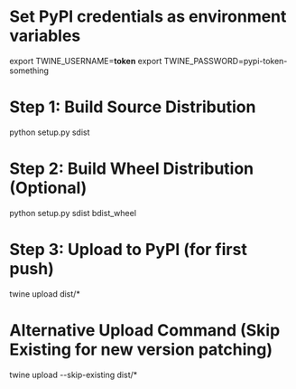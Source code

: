 # Set PyPI credentials as environment variables

export TWINE_USERNAME=__token__
export TWINE_PASSWORD=pypi-token-something

# Step 1: Build Source Distribution

python setup.py sdist

# Step 2: Build Wheel Distribution (Optional)

python setup.py sdist bdist_wheel

# Step 3: Upload to PyPI (for first push)

twine upload dist/*

# Alternative Upload Command (Skip Existing for new version patching)

twine upload --skip-existing dist/*



